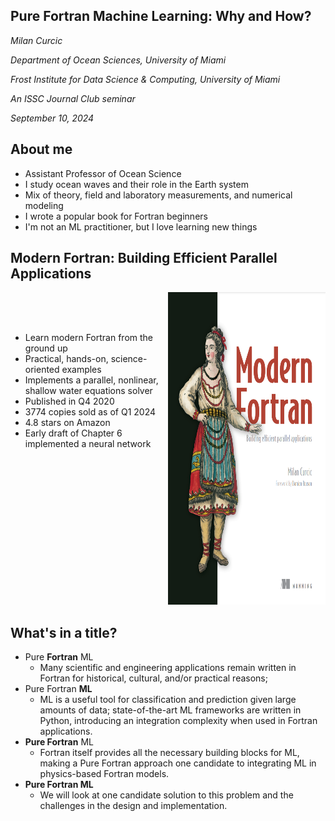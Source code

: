 <section>

# Pure Fortran Machine Learning: Why and How?

_Milan Curcic_


_Department of Ocean Sciences, University of Miami_

_Frost Institute for Data Science & Computing, University of Miami_

_An ISSC Journal Club seminar_

_September 10, 2024_
</section>


<section>

## About me

* Assistant Professor of Ocean Science
* I study ocean waves and their role in the Earth system
* Mix of theory, field and laboratory measurements, and numerical modeling
* I wrote a popular book for Fortran beginners
* I'm not an ML practitioner, but I love learning new things
</section>


<section>

## Modern Fortran: Building Efficient Parallel Applications
<div style="display: flex; flex-direction: row;">

<div style="flex: 1; margin-top: 50px">

  <ul> 
    <li>Learn modern Fortran from the ground up</li>
    <li>Practical, hands-on, science-oriented examples</li>
    <li>Implements a parallel, nonlinear, shallow water equations solver</li>
    <li>Published in Q4 2020</li>
    <li>3774 copies sold as of Q1 2024</li>
    <li>4.8 stars on Amazon</li>
    <li>Early draft of Chapter 6 implemented a neural network</li>
  </ul> 
</div>

<div style="flex: 1;">
  <a href="https://www.manning.com/books/modern-fortran">
    <img height=500 src="assets/modern-fortran-cover.png"></img>
  </a>
</div>

</div>

</section>


<section>

## What's in a title?

* Pure **Fortran** ML
  - Many scientific and engineering applications remain written in Fortran
    for historical, cultural, and/or practical reasons;
* Pure Fortran **ML**
  - ML is a useful tool for classification and prediction given
    large amounts of data; state-of-the-art ML frameworks are written in Python,
    introducing an integration complexity when used in Fortran applications.
* **Pure Fortran** ML
  - Fortran itself provides all the necessary building blocks for ML,
    making a Pure Fortran approach one candidate to integrating ML in physics-based
    Fortran models.
* **Pure Fortran ML**
  - We will look at one candidate solution to this problem and the challenges in
    the design and implementation.
</section>